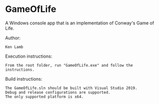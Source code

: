 # GameOfLife
 A Windows console app that is an implementation of Conway's Game of Life.
 
 Author: 
 
	Ken Lamb
 
 Execution instructions:
	
	From the root folder, run "GameOfLife.exe" and follow the instructions.
	
 Build instructions:
	
	The GameOfLife.sln should be built with Visual Studio 2019.
	Debug and release configurations are supported.
	The only supported platform is x64.